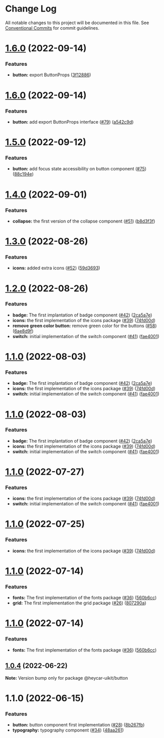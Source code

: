 # Change Log

All notable changes to this project will be documented in this file.
See [Conventional Commits](https://conventionalcommits.org) for commit guidelines.

# [1.6.0](https://github.com/hey-car/heycar-uikit/compare/@heycar-uikit/button@1.6.0...@heycar-uikit/button@1.6.0) (2022-09-14)


### Features

* **button:** export ButtonProps ([3f12886](https://github.com/hey-car/heycar-uikit/commit/3f12886a83e79f9eae0647ecedc06236b1a2f5cd))





# [1.6.0](https://github.com/hey-car/heycar-uikit/compare/@heycar-uikit/button@1.5.0...@heycar-uikit/button@1.6.0) (2022-09-14)


### Features

* **button:** add export ButtonProps interface ([#79](https://github.com/hey-car/heycar-uikit/issues/79)) ([a542c9d](https://github.com/hey-car/heycar-uikit/commit/a542c9db9fb1a9ffab64be8a4e918b4aa018100c))





# [1.5.0](https://github.com/hey-car/heycar-uikit/compare/@heycar-uikit/button@1.4.0...@heycar-uikit/button@1.5.0) (2022-09-12)


### Features

* **button:** add focus state accessibility on button component ([#75](https://github.com/hey-car/heycar-uikit/issues/75)) ([88c194e](https://github.com/hey-car/heycar-uikit/commit/88c194e1486b21dc2819a2c687c53086d5d1cd2d))





# [1.4.0](https://github.com/hey-car/heycar-uikit/compare/@heycar-uikit/button@1.3.0...@heycar-uikit/button@1.4.0) (2022-09-01)


### Features

* **collapse:** the first version of the collapse component ([#51](https://github.com/hey-car/heycar-uikit/issues/51)) ([b8d3f3f](https://github.com/hey-car/heycar-uikit/commit/b8d3f3f88cdfde98bb0f6364973895a5e9969182))





# [1.3.0](https://github.com/hey-car/heycar-uikit/compare/@heycar-uikit/button@1.2.0...@heycar-uikit/button@1.3.0) (2022-08-26)


### Features

* **icons:** added extra icons ([#52](https://github.com/hey-car/heycar-uikit/issues/52)) ([59d3693](https://github.com/hey-car/heycar-uikit/commit/59d3693bc3cc50745acd2873a4a010d16475c56a))





# [1.2.0](https://github.com/hey-car/heycar-uikit/compare/@heycar-uikit/button@1.1.0...@heycar-uikit/button@1.2.0) (2022-08-26)


### Features

* **badge:** The first implantation of badge component ([#42](https://github.com/hey-car/heycar-uikit/issues/42)) ([2ca5a7e](https://github.com/hey-car/heycar-uikit/commit/2ca5a7ea897c4cdeccaadca4f4d1592be40fe6e7))
* **icons:** the first implementation of the icons package ([#39](https://github.com/hey-car/heycar-uikit/issues/39)) ([74fd00d](https://github.com/hey-car/heycar-uikit/commit/74fd00d9227e3e915fbb54962d56ab9d64715b5c))
* **remove green color button:** remove green color for the buttons ([#58](https://github.com/hey-car/heycar-uikit/issues/58)) ([6ae8d9f](https://github.com/hey-car/heycar-uikit/commit/6ae8d9f3044322ff1b695afc23d0ce2870ae1382))
* **switch:** initial implementation of the switch component ([#41](https://github.com/hey-car/heycar-uikit/issues/41)) ([fae4001](https://github.com/hey-car/heycar-uikit/commit/fae40014e387fd6a84275fdee825b265b798b7d3))





# [1.1.0](https://github.com/hey-car/heycar-uikit/compare/@heycar-uikit/button@1.1.0...@heycar-uikit/button@1.1.0) (2022-08-03)


### Features

* **badge:** The first implantation of badge component ([#42](https://github.com/hey-car/heycar-uikit/issues/42)) ([2ca5a7e](https://github.com/hey-car/heycar-uikit/commit/2ca5a7ea897c4cdeccaadca4f4d1592be40fe6e7))
* **icons:** the first implementation of the icons package ([#39](https://github.com/hey-car/heycar-uikit/issues/39)) ([74fd00d](https://github.com/hey-car/heycar-uikit/commit/74fd00d9227e3e915fbb54962d56ab9d64715b5c))
* **switch:** initial implementation of the switch component ([#41](https://github.com/hey-car/heycar-uikit/issues/41)) ([fae4001](https://github.com/hey-car/heycar-uikit/commit/fae40014e387fd6a84275fdee825b265b798b7d3))





# [1.1.0](https://github.com/hey-car/heycar-uikit/compare/@heycar-uikit/button@1.1.0...@heycar-uikit/button@1.1.0) (2022-08-03)


### Features

* **badge:** The first implantation of badge component ([#42](https://github.com/hey-car/heycar-uikit/issues/42)) ([2ca5a7e](https://github.com/hey-car/heycar-uikit/commit/2ca5a7ea897c4cdeccaadca4f4d1592be40fe6e7))
* **icons:** the first implementation of the icons package ([#39](https://github.com/hey-car/heycar-uikit/issues/39)) ([74fd00d](https://github.com/hey-car/heycar-uikit/commit/74fd00d9227e3e915fbb54962d56ab9d64715b5c))
* **switch:** initial implementation of the switch component ([#41](https://github.com/hey-car/heycar-uikit/issues/41)) ([fae4001](https://github.com/hey-car/heycar-uikit/commit/fae40014e387fd6a84275fdee825b265b798b7d3))





# [1.1.0](https://github.com/hey-car/heycar-uikit/compare/@heycar-uikit/button@1.1.0...@heycar-uikit/button@1.1.0) (2022-07-27)


### Features

* **icons:** the first implementation of the icons package ([#39](https://github.com/hey-car/heycar-uikit/issues/39)) ([74fd00d](https://github.com/hey-car/heycar-uikit/commit/74fd00d9227e3e915fbb54962d56ab9d64715b5c))
* **switch:** initial implementation of the switch component ([#41](https://github.com/hey-car/heycar-uikit/issues/41)) ([fae4001](https://github.com/hey-car/heycar-uikit/commit/fae40014e387fd6a84275fdee825b265b798b7d3))





# [1.1.0](https://github.com/hey-car/heycar-uikit/compare/@heycar-uikit/button@1.1.0...@heycar-uikit/button@1.1.0) (2022-07-25)


### Features

* **icons:** the first implementation of the icons package ([#39](https://github.com/hey-car/heycar-uikit/issues/39)) ([74fd00d](https://github.com/hey-car/heycar-uikit/commit/74fd00d9227e3e915fbb54962d56ab9d64715b5c))





# [1.1.0](https://github.com/hey-car/heycar-uikit/compare/@heycar-uikit/button@1.0.4...@heycar-uikit/button@1.1.0) (2022-07-14)


### Features

* **fonts:** The first implementation of the fonts package  ([#36](https://github.com/hey-car/heycar-uikit/issues/36)) ([560b6cc](https://github.com/hey-car/heycar-uikit/commit/560b6ccbd3b2ac69b3cc3f537a8a3da782f68f79))
* **grid:** The first implementation the grid package ([#26](https://github.com/hey-car/heycar-uikit/issues/26)) ([807290a](https://github.com/hey-car/heycar-uikit/commit/807290a62f337f5facec24ec38220ad5deb5693a))





# [1.1.0](https://github.com/hey-car/heycar-uikit/compare/@heycar-uikit/button@1.0.4...@heycar-uikit/button@1.1.0) (2022-07-14)


### Features

* **fonts:** The first implementation of the fonts package  ([#36](https://github.com/hey-car/heycar-uikit/issues/36)) ([560b6cc](https://github.com/hey-car/heycar-uikit/commit/560b6ccbd3b2ac69b3cc3f537a8a3da782f68f79))





## [1.0.4](https://github.com/hey-car/heycar-uikit/compare/@heycar-uikit/button@1.1.0...@heycar-uikit/button@1.0.4) (2022-06-22)

**Note:** Version bump only for package @heycar-uikit/button





# 1.1.0 (2022-06-15)


### Features

* **button:** button component first implementation ([#28](https://github.com/hey-car/heycar-uikit/issues/28)) ([8b267fb](https://github.com/hey-car/heycar-uikit/commit/8b267fb5cf93cac5cab60889bba036b541349785))
* **typography:** typography component ([#34](https://github.com/hey-car/heycar-uikit/issues/34)) ([48aa261](https://github.com/hey-car/heycar-uikit/commit/48aa26142d3a0406c732bbe7e8624494172828b7))
